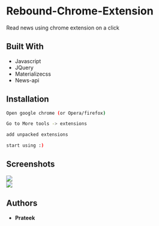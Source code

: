 # Rebound-Chrome-Extension
Read news using chrome extension on a click


## Built With

* Javascript
* JQuery
* Materializecss
* News-api

## Installation


```sh
Open google chrome (or Opera/firefox)
```

```sh
Go to More tools -> extensions
```

```sh
add unpacked extensions
```

```sh
start using :)
```

## Screenshots

<img src="https://prateek76.github.io/Rebound-Chrome-Extension/screenshots/img1.png">
<br>
<img src="https://prateek76.github.io/Rebound-Chrome-Extension/screenshots/img2.png">





## Authors

* **Prateek** 
